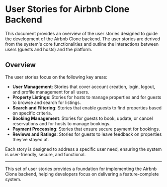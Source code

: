# User Stories for Airbnb Clone Backend

This document provides an overview of the user stories designed to guide the development of the Airbnb Clone backend. The user stories are derived from the system's core functionalities and outline the interactions between users (guests and hosts) and the platform.

## Overview

The user stories focus on the following key areas:

- **User Management**: Stories that cover account creation, login, logout, and profile management for all users.
- **Property Listings**: Stories for hosts to manage properties and for guests to browse and search for listings.
- **Search and Filtering**: Stories that enable guests to find properties based on specific criteria.
- **Booking Management**: Stories for guests to book, update, or cancel reservations and for hosts to manage bookings.
- **Payment Processing**: Stories that ensure secure payment for bookings.
- **Reviews and Ratings**: Stories for guests to leave feedback on properties they’ve stayed at.

Each story is designed to address a specific user need, ensuring the system is user-friendly, secure, and functional.

---

This set of user stories provides a foundation for implementing the Airbnb Clone backend, helping developers focus on delivering a feature-complete system.
